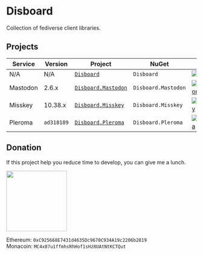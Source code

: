 # Disboard

Collection of fediverse client libraries.


## Projects

| Service  | Version    | Project                                                                                             | NuGet               | Nuget Version                                                                                                                                |
| -------- | ---------- | --------------------------------------------------------------------------------------------------- | ------------------- | -------------------------------------------------------------------------------------------------------------------------------------------- |
| N/A      | N/A        | [`Disboard`](https://github.com/OrionDevelop/Disboard/tree/master/Source/Disboard)                   | `Disboard`          | [![Disboard](https://img.shields.io/nuget/v/Disboard.svg?style=flat-square)](https://nuget.org/packages/Disboard)                            |
| Mastodon | 2.6.x      | [`Disboard.Mastodon`](https://github.com/OrionDevelop/Disboard/tree/master/Source/Disboard.Mastodon) | `Disboard.Mastodon` | [![Disboard.Mastodon](https://img.shields.io/nuget/v/Disboard.Mastodon.svg?style=flat-square)](https://nuget.org/packages/Disboard.Mastodon) |
| Misskey  | 10.38.x    | [`Disboard.Misskey`](https://github.com/OrionDevelop/Disboard/tree/master/Source/Disboard.Misskey)   | `Disboard.Misskey`  | [![Disboard.Misskey](https://img.shields.io/nuget/v/Disboard.Misskey.svg?style=flat-square)](https://nuget.org/packages/Disboard.Misskey)    |
| Pleroma  | `ad318189` | [`Disboard.Pleroma`](https://github.com/OrionDevelop/Disboard/tree/master/Source/Disboard.Pleroma)   | `Disboard.Pleroma`  | [![Disboard.Pleroma](https://img.shields.io/nuget/v/Disboard.Pleroma.svg?style=flat-square)](https://nuget.org/packages/Disboard.Pleroma)    |


## Donation

If this project help you reduce time to develop, you can give me a lunch.

<a href="https://www.patreon.com/mikazuki">
  <img src="https://static.mochizuki.moe/become_a_patron_button.png" srcset="https://static.mochizuki.moe/become_a_patron_button.png 1x, https://static.mochizuki.moe/become_a_patron_button@2x.png 2x" width="160px">
</a>

Ethereum: `0xC925668E7431d4635Dc9670C934A19c2206b2819`  
Monacoin: `MC4x87u1ffmhsRhHof1sHz8UAtNtKCTQut`